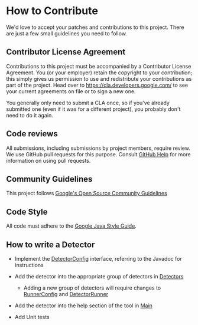 # How to Contribute

We'd love to accept your patches and contributions to this project. There are
just a few small guidelines you need to follow.

## Contributor License Agreement

Contributions to this project must be accompanied by a Contributor License
Agreement. You (or your employer) retain the copyright to your contribution;
this simply gives us permission to use and redistribute your contributions as
part of the project. Head over to <https://cla.developers.google.com/> to see
your current agreements on file or to sign a new one.

You generally only need to submit a CLA once, so if you've already submitted one
(even if it was for a different project), you probably don't need to do it
again.

## Code reviews

All submissions, including submissions by project members, require review. We
use GitHub pull requests for this purpose.
Consult [GitHub Help](https://help.github.com/articles/about-pull-requests/)
for more information on using pull requests.

## Community Guidelines

This project follows [Google's Open Source Community Guidelines](https://opensource.google/conduct)

## Code Style

All code must adhere to the [Google Java Style Guide](https://google.github.io/styleguide/javaguide.html).

## How to write a Detector

- Implement the [DetectorConfig](TODO) interface, referring to the Javadoc for
instructions

- Add the detector into the appropriate group of detectors in [Detectors](TODO)

  - Adding a new group of detectors will require changes to [RunnerConfig](TODO)
and [DetectorRunner](TODO)

- Add the detector into the help section of the tool in [Main](Main)

- Add Unit tests